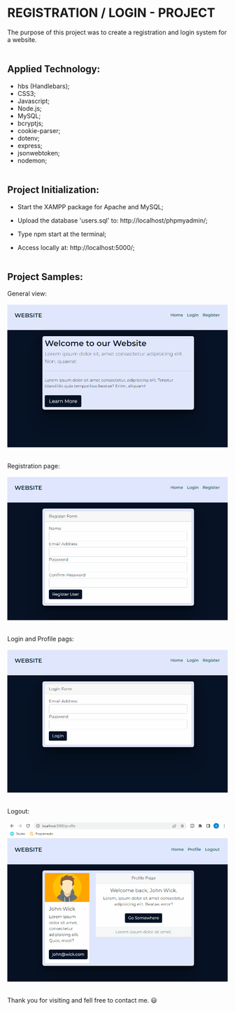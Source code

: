 # REGISTRATION / LOGIN - PROJECT


The purpose of this project was to create a registration and login system for a website.
<br/><br/>

## Applied Technology:


- hbs (Handlebars);
- CSS3;
- Javascript;
- Node.js;
- MySQL;
- bcryptjs;
- cookie-parser;
- dotenv;
- express;
- jsonwebtoken;
- nodemon;
<br/><br/>

## Project Initialization:


- Start the XAMPP package for Apache and MySQL;

- Upload the database 'users.sql' to: http://localhost/phpmyadmin/;

- Type npm start at the terminal; 

- Access locally at: http://localhost:5000/;
<br/><br/>

## Project Samples:

General view:
<br/><br/>
<img src="public\Website.gif" alt="Website general view">
<br/><br/>

Registration page:
<br/><br/>
<img src="public\Registration.gif" alt="User registration">
<br/><br/>

Login and Profile pags:
<br/><br/>
<img src="public\Login-Profile.gif" alt="User login and profile pages">
<br/><br/>

Logout:
<br/><br/>
<img src="public\Logout.gif" alt="User logout">
<br/><br/>

Thank you for visiting and fell free to contact me. :smiley:


